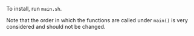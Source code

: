 To install, run `main.sh`.

Note that the order in which the functions are called under `main()` is very considered and should not be changed. 
